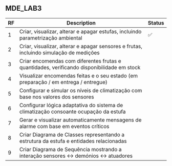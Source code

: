 ## MDE_LAB3

| RF  | Description                                                                                        | Status |
|-----|----------------------------------------------------------------------------------------------------|--------|
| 1   | Criar, visualizar, alterar e apagar estufas, incluindo parametrização ambiental                    | ✅     |
| 2   | Criar, visualizar, alterar e apagar sensores e frutas, incluindo simulação de medições             |        |
| 3   | Criar encomendas com diferentes frutas e quantidades, verificando disponibilidade em stock         |        |
| 4   | Visualizar encomendas feitas e o seu estado (em preparação / em entrega / entregue)                |        |
| 5   | Configurar e simular os níveis de climatização com base nos valores dos sensores                   |        |
| 6   | Configurar lógica adaptativa do sistema de climatização consoante ocupação da estufa               |        |
| 7   | Gerar e visualizar automaticamente mensagens de alarme com base em eventos críticos                |        |
| 8   | Criar Diagrama de Classes representando a estrutura da estufa e entidades relacionadas             |        |
| 9   | Criar Diagrama de Sequência mostrando a interação sensores ↔ demónios ↔ atuadores                  |        |
